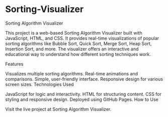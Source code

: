 # Sorting-Visualizer
Sorting Algorithm Visualizer

This project is a web-based Sorting Algorithm Visualizer built with JavaScript, HTML, and CSS. It provides real-time visualizations of popular sorting algorithms like Bubble Sort, Quick Sort, Merge Sort, Heap Sort, Insertion Sort, and more. The visualizer offers an interactive and educational way to understand how different sorting techniques work.

Features

Visualizes multiple sorting algorithms.
Real-time animations and comparisons.
Simple, user-friendly interface.
Responsive design for various screen sizes.
Technologies Used

JavaScript for logic and interactivity.
HTML for structuring content.
CSS for styling and responsive design.
Deployed using GitHub Pages.
How to Use

Visit the live project at Sorting Algorithm Visualizer.
